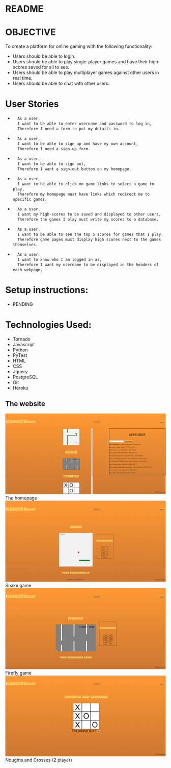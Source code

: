 README
======

# OBJECTIVE
To create a platform for online gaming with the following functionality:

- Users should be able to login.
- Users should be able to play single-player games and have their high-scores saved for all to see.
- Users should be able to play multiplayer games against other users in real time.
- Users should be able to chat with other users.

# User Stories
-       As a user,
        I want to be able to enter username and password to log in,
        Therefore I need a form to put my details in.
-       As a user,
        I want to be able to sign up and have my own account,
        Therefore I need a sign-up form.
-       As a user,
        I want to be able to sign out,
        Therefore I want a sign-out button on my homepage.
-       As a user,
        I want to be able to click on game links to select a game to play,
        Therefore my homepage must have links which redirect me to specific games.
-       As a user,
        I want my high-scores to be saved and displayed to other users,
        Therefore the games I play must write my scores to a database.
-       As a user,
        I want to be able to see the top 5 scores for games that I play,
        Therefore game pages must display high scores next to the games themselves.
-       As a user,
        I want to know who I am logged in as,
        Therefore I want my username to be displayed in the headers of each webpage.

# Setup instructions:
- PENDING


# Technologies Used: 
- Tornado
- Javascript
- Python
- PyTest
- HTML
- CSS
- Jquery
- PostgreSQL
- Git
- Heroku


## The website 

![Screenshot of homepage](./static/images/homepage.PNG) <br>
The homepage <br>
![Screenshot of Snake page](./static/images/snake.PNG) <br>
Snake game <br>
![Screenshot of Firefly page](./static/images/firefly.PNG) <br>
Firefly game <br>
![Screenshot of Noughts and Crosses page](./static/images/noughts_and_crosses.PNG) <br>
Noughts and Crosses (2 player) <br>


